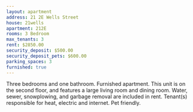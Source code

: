 ```yaml
---
layout: apartment
address: 21 2E Wells Street
house: 21wells
apartment: 212E
rooms: 3 Bedroom
max_tenants: 3
rent: $2850.00
security_deposit: $500.00
security_deposit_pets: $600.00
parking_spaces: 3
furnished: true
---
```


Three bedrooms and one bathroom. Furnished apartment.
This unit is on the second floor, and features a large living room and
dining room. Water, sewer, snowplowing, and garbage removal are included
in rent. Tenant(s) responsible for heat, electric and internet. Pet friendly.